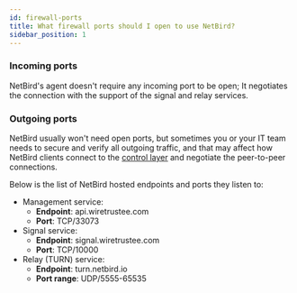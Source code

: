 ```yaml
---
id: firewall-ports
title: What firewall ports should I open to use NetBird?
sidebar_position: 1
---
```

### Incoming ports
NetBird's agent doesn't require any incoming port to be open; It negotiates the connection with the support of the signal and relay services.
### Outgoing ports
NetBird usually won't need open ports, but sometimes you or your IT team needs to secure and verify 
all outgoing traffic, and that may affect how NetBird clients connect to the [control layer](/overview/architecture) 
and negotiate the peer-to-peer connections.

Below is the list of NetBird hosted endpoints and ports they listen to:
* Management service: 
  * **Endpoint**: api.wiretrustee.com
  * **Port**: TCP/33073
* Signal service:
    * **Endpoint**: signal.wiretrustee.com
    * **Port**: TCP/10000
* Relay (TURN) service:
    * **Endpoint**: turn.netbird.io
    * **Port range**: UDP/5555-65535